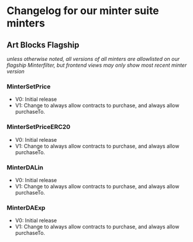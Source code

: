 # Changelog for our minter suite minters

## Art Blocks Flagship
*unless otherwise noted, all versions of all minters are allowlisted on our flagship Minterfilter, but frontend views may only show most recent minter version*

### MinterSetPrice
- V0: Initial release
- V1: Change to always allow contracts to purchase, and always allow purchaseTo.

### MinterSetPriceERC20
- V0: Initial release
- V1: Change to always allow contracts to purchase, and always allow purchaseTo.

### MinterDALin
- V0: Initial release
- V1: Change to always allow contracts to purchase, and always allow purchaseTo.

### MinterDAExp
- V0: Initial release
- V1: Change to always allow contracts to purchase, and always allow purchaseTo.
